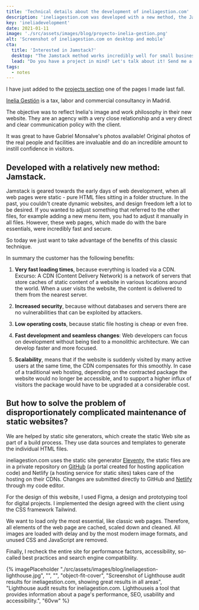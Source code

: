 ```yaml
---
title: 'Technical details about the development of ineliagestion.com'
description: 'ineliagestion.com was developed with a new method, the Jamstack. This technique is oriented to the early days of web development, when all web pages were static.'
key: 'ineliadevelopment'
date: 2021-01-11
image: './src/assets/images/blog/proyecto-inelia-gestion.png'
alt: 'Screenshot of ineliagestion.com on desktop and mobile'
cta:
  title: 'Interested in Jamstack?'
  desktop: "The Jamstack method works incredibly well for small business websites. I am really passionate about this development philosophy, so I'm happy to tell you all about it!"
  lead: "Do you have a project in mind? Let's talk about it! Send me a mail at [hola@lenesaile.com](mailto:hola@lenesaile.com)."
tags:
  - notes
---
```


I have just added to the [projects section](/en/projects/) one of the pages I made last fall.

[Inelia Gestión](https://www.ineliagestion.com/) is a tax, labor and commercial consultancy in Madrid.

The objective was to reflect Inelia's image and work philosophy in their new website. They are an agency with a very close relationship and a very direct and clear communication policy with the client.

It was great to have Gabriel Monsalve's photos available! Original photos of the real people and facilities are invaluable and do an incredible amount to instill confidence in visitors.

## Developed with a relatively new method: Jamstack.

Jamstack is geared towards the early days of web development, when all web pages were static - pure HTML files sitting in a folder structure. In the past, you couldn't create dynamic websites, and design freedom left a lot to be desired. If you wanted to adjust something that referred to the other files, for example adding a new menu item, you had to adjust it manually in all files. However, these web pages, which made do with the bare essentials, were incredibly fast and secure.

So today we just want to take advantage of the benefits of this classic technique.

In summary the customer has the following benefits:

1. **Very fast loading times**, because everything is loaded via a CDN. Excurso: A CDN (Content Delivery Network) is a network of servers that store caches of static content of a website in various locations around the world. When a user visits the website, the content is delivered to them from the nearest server.

2. **Increased security**, because without databases and servers there are no vulnerabilities that can be exploited by attackers.

3. **Low operating costs**, because static file hosting is cheap or even free.

4. **Fast development and seamless changes**: Web developers can focus on development without being tied to a monolithic architecture. We can develop faster and more focused.

5. **Scalability**, means that if the website is suddenly visited by many active users at the same time, the CDN compensates for this smoothly. In case of a traditional web hosting, depending on the contracted package the website would no longer be accessible, and to support a higher influx of visitors the package would have to be upgraded at a considerable cost.

## But how to solve the problem of disproportionately complicated maintenance of static websites?

We are helped by static site generators, which create the static Web site as part of a build process. They use data sources and templates to generate the individual HTML files.

ineliagestion.com uses the static site generator [Eleventy](https://www.11ty.dev/), the static files are in a private repository on [GitHub](https://github.com/) (a portal created for hosting application code) and Netlify (a hosting service for static sites) takes care of the hosting on their CDNs. Changes are submitted directly to GitHub and [Netlify](https://www.netlify.com/) through my code editor.

For the design of this website, I used Figma, a design and prototyping tool for digital projects. I implemented the design agreed with the client using the CSS framework Tailwind.

We want to load only the most essential, like classic web pages. Therefore, all elements of the web page are cached, scaled down and cleaned. All images are loaded with delay and by the most modern image formats, and unused CSS and JavaScript are removed.

Finally, I recheck the entire site for performance factors, accessibility, so-called best practices and search engine compatibility.

{% imagePlaceholder "./src/assets/images/blog/ineliagestion-lighthouse.jpg", "", "", "object-fit-cover", "Screenshot of Lighthouse audit results for ineliagestion.com, showing great results in all areas", "Lighthouse audit results for ineliagestion.com. Lighthouseis a tool that provides information about a page's performance, SEO, usability and accessibility.", "60vw" %}
